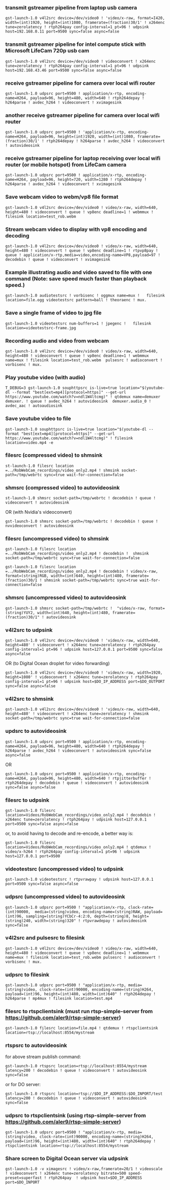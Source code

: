 

### transmit gstreamer pipeline from laptop usb camera

	gst-launch-1.0 v4l2src device=/dev/video0 ! 'video/x-raw, format=I420, width=(int)1920, height=(int)1080, framerate=(fraction)30/1' ! x264enc tune=zerolatency ! rtph264pay config-interval=1 pt=96 ! udpsink host=192.168.0.11 port=9500 sync=false async=false

### transmit gstreamer pipeline for intel compute stick with Microsoft LifeCam 720p usb cam

	gst-launch-1.0 v4l2src device=/dev/video0 ! videoconvert ! x264enc tune=zerolatency ! rtph264pay config-interval=1 pt=96 ! udpsink host=192.168.43.46 port=9500 sync=false async=false

### receive gstreamer pipeline for camera over local wifi router

	gst-launch-1.0 udpsrc port=9500 ! application/x-rtp, encoding-name=H264, payload=96, height=480, width=640 ! rtph264depay ! h264parse ! avdec_h264 ! videoconvert ! xvimagesink

### another receive gstreamer pipeline for camera over local wifi router

	gst-launch-1.0 udpsrc port=9500 ! 'application/x-rtp, encoding-name=H264, payload=96, height=(int)1920, width=(int)1080, framerate=(fraction)30/1' ! rtph264depay ! h264parse ! avdec_h264 ! videoconvert ! autovideosink

### receive gstreamer pipeline for laptop receiving over local wifi router (or mobile hotspot) from LifeCam camera

	gst-launch-1.0 udpsrc port=9500 ! application/x-rtp, encoding-name=H264, payload=96, height=720, width=1280 ! rtph264depay ! h264parse ! avdec_h264 ! videoconvert ! xvimagesink

### Save webcam video to webm/vp8 file format 

	gst-launch-1.0 v4l2src device=/dev/video0 ! video/x-raw, width=640, height=480 ! videoconvert ! queue ! vp8enc deadline=1 ! webmmux ! filesink location=test_rob.webm

### Stream webcam video to display with vp8 encoding and decoding

	gst-launch-1.0 v4l2src device=/dev/video0 ! video/x-raw, width=640, height=480 ! videoconvert ! queue ! vp8enc deadline=1 ! rtpvp8pay ! queue ! application/x-rtp,media=video,encoding-name=VP8,payload=97 ! decodebin ! queue ! videoconvert ! xvimagesink

### Example illustrating audio and video saved to file with one command (Note: save speed much faster than playback speed.)

	gst-launch-1.0 audiotestsrc ! vorbisenc ! oggmux name=mux !   filesink location=file.ogg videotestsrc pattern=ball ! theoraenc ! mux.

### Save a single frame of video to jpg file

	gst-launch-1.0 videotestsrc num-buffers=1 ! jpegenc !   filesink location=videotestsrc-frame.jpg

### Recording audio and video from webcam

	gst-launch-1.0 v4l2src device=/dev/video0 ! video/x-raw, width=640, height=480 ! videoconvert ! queue ! vp8enc deadline=1 ! webmmux name=mux ! filesink location=test_rob.webm  pulsesrc ! audioconvert ! vorbisenc ! mux.

### Play youtube video (with audio)

	T_DEBUG=3 gst-launch-1.0 souphttpsrc is-live=true location="$(youtube-dl --format "best[ext=mp4][protocol=https]" --get-url https://www.youtube.com/watch?v=ndl1W4ltcmg)" ! qtdemux name=demuxer  demuxer. ! queue ! avdec_h264 ! autovideosink  demuxer.audio_0 ! avdec_aac ! autoaudiosink
	
### Save youtube video to file

	gst-launch-1.0 souphttpsrc is-live=true location="$(youtube-dl --format "best[ext=mp4][protocol=https]" --get-url https://www.youtube.com/watch?v=ndl1W4ltcmg)" ! filesink location=video.mp4 -e


### filesrc (compressed video) to shmsink

	st-launch-1.0 filesrc location =../RobWebCam_recordings/video_only2.mp4 ! shmsink socket-path=/tmp/webrtc sync=true wait-for-connection=false

### shmsrc (compressed video) to autovideosink

	st-launch-1.0 shmsrc socket-path=/tmp/webrtc ! decodebin ! queue ! videoconvert ! autovideosink 

OR (with Nvidia's videoconvert)

	gst-launch-1.0 shmsrc socket-path=/tmp/webrtc ! decodebin ! queue ! nvvideoconvert ! autovideosink 

### filesrc (uncompressed video) to shmsink

	gst-launch-1.0 filesrc location =../RobWebCam_recordings/video_only2.mp4 ! decodebin !  shmsink socket-path=/tmp/webrtc sync=true wait-for-connection=false

	gst-launch-1.0 filesrc location =../RobWebCam_recordings/video_only2.mp4 ! decodebin ! video/x-raw, format=(string)RGB, width=(int)640, height=(int)480, framerate=(fraction)30/1 ! shmsink socket-path=/tmp/webrtc sync=true wait-for-connection=false


### shmsrc (uncompressed video) to autovideosink

	gst-launch-1.0 shmsrc socket-path=/tmp/webrtc !  "video/x-raw, format=(string)YUY2, width=(int)640, height=(int)480, framerate=(fraction)30/1" ! autovideosink


### v4l2src to udpsink

	gst-launch-1.0 v4l2src device=/dev/video0 ! 'video/x-raw, width=640, height=480' ! videoconvert ! x264enc tune=zerolatency ! rtph264pay config-interval=1 pt=96 ! udpsink host=127.0.0.1 port=9500 sync=false async=false 

OR (to Digital Ocean droplet for video forwarding)

	gst-launch-1.0 v4l2src device=/dev/video0 ! 'video/x-raw, width=1920, height=1080' ! videoconvert ! x264enc tune=zerolatency ! rtph264pay config-interval=1 pt=96 ! udpsink host=$DO_IP_ADDRESS port=$DO_OUTPORT sync=false async=false

### v4l2src to shmsink

	gst-launch-1.0 v4l2src device=/dev/video0 ! 'video/x-raw, width=640, height=480' ! videoconvert ! x264enc tune=zerolatency ! shmsink socket-path=/tmp/webrtc sync=true wait-for-connection=false 

### updsrc to autovideosink

	gst-launch-1.0 udpsrc port=9500 ! application/x-rtp, encoding-name=H264, payload=96, height=480, width=640 ! rtph264depay ! h264parse ! avdec_h264 ! videoconvert ! autovideosink sync=false async=false
 
OR 
 
	gst-launch-1.0 udpsrc port=9500 ! application/x-rtp, encoding-name=H264, payload=96, height=480, width=640 ! rtpjitterbuffer ! rtph264depay ! decodebin ! queue ! videoconvert ! autovideosink sync=false async=false

### filesrc to udpsink

	gst-launch-1.0 filesrc location=Videos/RobWebCam_recordings/video_only2.mp4 ! decodebin ! x264enc tune=zerolatency ! rtph264pay ! udpsink host=127.0.0.1 port=9500 sync=false async=false 
	
or, to avoid having to decode and re-encode, a better way is:
	
	gst-launch-1.0 filesrc location=Videos/RobWebCam_recordings/video_only2.mp4 ! qtdemux ! video/x-h264 ! rtph264pay config-interval=1 pt=96 ! udpsink host=127.0.0.1 port=9500


### videotestsrc (uncompressed video) to udpsink

	gst-launch-1.0 videotestsrc ! rtpvrawpay ! udpsink host=127.0.0.1 port=9500 sync=false async=false 

### udpsrc (uncompressed video) to autovideosink

	gst-launch-1.0 udpsrc port=9500 ! "application/x-rtp, clock-rate=(int)90000,  media=(string)video, encoding-name=(string)RAW, payload=(int)96, sampling=(string)YCbCr-4:2:0, depth=(string)8, height=(string)240, width=(string)320" ! rtpvrawdepay ! autovideosink sync=false


### v4l2src and pulsesrc to filesink

	gst-launch-1.0 v4l2src device=/dev/video0 ! video/x-raw, width=640, height=480 ! videoconvert ! queue ! vp8enc deadline=1 ! webmmux name=mux ! filesink location=test_rob.webm pulsesrc ! audioconvert ! vorbisenc ! mux.

### udpsrc to filesink

	gst-launch-1.0 udpsrc port=9500 ! "application/x-rtp, media=(string)video, clock-rate=(int)90000, encoding-name=(string)H264, payload=(int)96, height=(int)480, width=(int)640" ! rtph264depay ! h264parse ! mp4mux ! filesink location=test.mp4


### filesrc to rtspclientsink (must run rtsp-simple-server from https://github.com/aler9/rtsp-simple-server)

	gst-launch-1.0 filesrc location=file.mp4 ! qtdemux ! rtspclientsink location=rtsp://localhost:8554/mystream
	

### rtspsrc to autovideosink

for above stream publish command:

	gst-launch-1.0 rtspsrc location=rtsp://localhost:8554/mystream latency=200 ! decodebin ! queue ! videoconvert ! autovideosink sync=false
	
or for DO server:

	gst-launch-1.0 rtspsrc location=rtsp://$DO_IP_ADDRESS:$DO_INPORT/test latency=200 ! decodebin ! queue ! videoconvert ! autovideosink sync=false

### udpsrc to rtspclientsink (using rtsp-simple-server from https://github.com/aler9/rtsp-simple-server)

	gst-launch-1.0 udpsrc port=9500 ! "application/x-rtp, media=(string)video, clock-rate=(int)90000, encoding-name=(string)H264, payload=(int)96, height=(int)480, width=(int)640" ! rtph264depay ! rtspclientsink location=rtsp://localhost:8554/mystream


### Share screen to Digital Ocean server via udpsink

	gst-launch-1.0 -v ximagesrc ! video/x-raw,framerate=20/1 ! videoscale ! videoconvert ! x264enc tune=zerolatency bitrate=500 speed-preset=superfast ! rtph264pay  ! udpsink host=$DO_IP_ADDRESS port=$DO_INPORT
	
	
